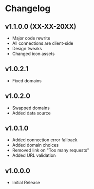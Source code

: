 Changelog
=====
## v1.1.0.0 (XX-XX-20XX)
 * Major code rewrite
 * All connections are client-side
 * Design tweaks
 * Changed icon assets

## v1.0.2.1
 * Fixed domains

## v1.0.2.0
 * Swapped domains
 * Added data source

## v1.0.1.0
 * Added connection error fallback
 * Added domain choices
 * Removed link on "Too many requests"
 * Added URL validation

## v1.0.0.0
 * Initial Release
